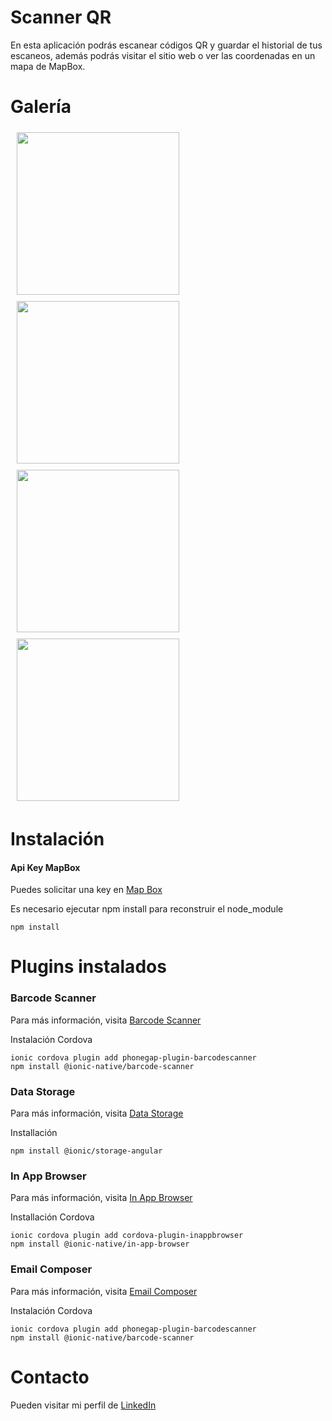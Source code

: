 # Scanner QR

En esta aplicación podrás escanear códigos QR y guardar el historial de tus escaneos, además podrás visitar el sitio web o ver las coordenadas en un mapa de MapBox.

# Galería
<img width="260px" hspace="10" vspace="5" src="https://user-images.githubusercontent.com/83781782/119242198-9e5ad580-bb21-11eb-9c8b-779121d789c0.jpg">   <img width="260px"  hspace="10" vspace="5" src="https://user-images.githubusercontent.com/83781782/119242207-aadf2e00-bb21-11eb-97ed-6b856503f529.jpg">   <img width="260px" hspace="10" vspace="5" src="https://user-images.githubusercontent.com/83781782/119242210-b16da580-bb21-11eb-934e-2ec43a83551a.jpg">  <img width="260px" hspace="10" vspace="5" src="https://user-images.githubusercontent.com/83781782/119242214-b6325980-bb21-11eb-9cad-a332c31241cd.jpg">

# Instalación

#### Api Key MapBox

Puedes solicitar una key en [Map Box](https://www.mapbox.com)

Es necesario ejecutar npm install para reconstruir el node_module

```
npm install
```

# Plugins instalados

### Barcode Scanner
Para más información, visita [Barcode Scanner](https://ionicframework.com/docs/native/barcode-scanner)

Instalación Cordova
```
ionic cordova plugin add phonegap-plugin-barcodescanner
npm install @ionic-native/barcode-scanner
```

### Data Storage
Para más información, visita [Data Storage](https://github.com/ionic-team/ionic-storage)

Installación
```
npm install @ionic/storage-angular
```

### In App Browser
Para más información, visita [In App Browser](https://github.com/ionic-team/ionic-storage)

Installación Cordova
```
ionic cordova plugin add cordova-plugin-inappbrowser
npm install @ionic-native/in-app-browser
```

### Email Composer
Para más información, visita [Email Composer](https://ionicframework.com/docs/native/email-composer)

Instalación Cordova
```
ionic cordova plugin add phonegap-plugin-barcodescanner
npm install @ionic-native/barcode-scanner
```

# Contacto
Pueden visitar mi perfil de [LinkedIn](https://www.linkedin.com/in/angel-antonio-barco-alfaro-b36b6316a/)
